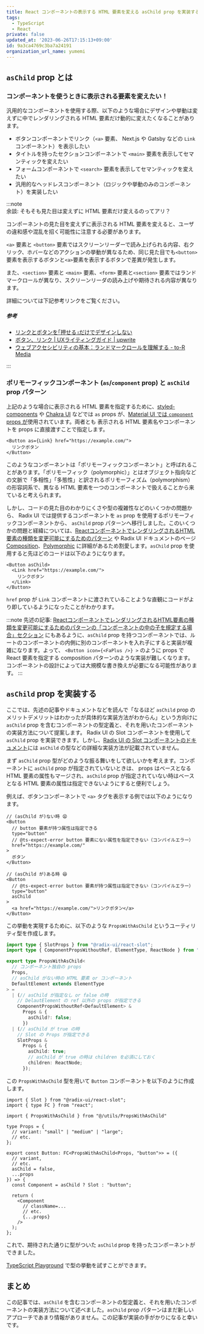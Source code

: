 ```yaml
---
title: React コンポーネントの表示する HTML 要素を変える asChild prop を実装する
tags:
  - TypeScript
  - React
private: false
updated_at: '2023-06-26T17:15:13+09:00'
id: 9a3ca4769c3ba7a24191
organization_url_name: yumemi
---
```




## `asChild` prop とは

### コンポーネントを使うときに表示される要素を変えたい！

汎用的なコンポーネントを使用する際、以下のような場合にデザインや挙動は変えずに中でレンダリングされる HTML 要素だけ動的に変えたくなることがあります。

- ボタンコンポーネントでリンク（`<a>` 要素、 Next.js や Gatsby などの `Link` コンポーネント）を表示したい
- タイトルを持ったセクションコンポーネントで `<main>` 要素を表示してセマンティックを変えたい
- フォームコンポーネントで `<search>` 要素を表示してセマンティックを変えたい
- 汎用的なヘッドレスコンポーネント（ロジックや挙動のみのコンポーネント）を実装したい


:::note  
余談: そもそも見た目は変えずに HTML 要素だけ変えるのってアリ？

コンポーネントの見た目を変えずに表示される HTML 要素を変えると、ユーザの違和感や混乱を招く可能性に注意する必要があります。

`<a>` 要素と `<button>` 要素ではスクリーンリーダーで読み上げられる内容、右クリック、ホバーなどのアクションの挙動が異なるため、同じ見た目でも`<button>`要素を表示するボタンと`<a>`要素を表示するボタンで差異が発生します。

また、`<section>` 要素と `<main>` 要素、`<form>` 要素と`<section>` 要素ではランドマークロールが異なり、スクリーンリーダの読み上げや期待される内容が異なります。

詳細については下記参考リンクをご覧ください。

##### 参考
- [リンクとボタンを｢押せる｣だけでデザインしない](https://zenn.dev/yusukehirao/articles/4d978c4d9ea788) 
- [ボタン、リンク | UXライティングガイド | upwrite](https://upwrite.jp/writing_uxes/)
- [ウェブアクセシビリティの基本：ランドマークロールを理解する - to-R Media](https://www.to-r.net/media/landmark/)

:::

### ポリモーフィックコンポーネント (`as`/`component` prop) と `asChild` prop パターン

上記のような場合に表示される HTML 要素を指定するために、[styled-components](https://styled-components.com/docs/basics) や [Chakra UI](https://chakra-ui.com/community/recipes/as-prop) などでは `as` props が、[Material UI では `component` props が](https://mui.com/material-ui/guides/composition/)使用されています。両者とも 表示される HTML 要素名やコンポーネントを props に直接渡すことで指定します。

```tsx
<Button as={Link} href="https://example.com/">
  リンクボタン
</Button>
```

このようなコンポーネントは「ポリモーフィックコンポーネント」と呼ばれることがあります。「ポリモーフィック（polymorphic）」とはオブジェクト指向などの文脈で「多相性」「多態性」と訳されるポリモーフィズム（polymorphism）の形容詞系で、異なる HTML 要素を一つのコンポーネントで扱えることから来ていると考えられます。


しかし、コードの見た目のわかりにくさや型の複雑性などのいくつかの問題から、 Radix UI では提供するコンポーネントを `as` prop を使用するポリモーフィックコンポーネントから、 `asChild` prop パターンへ移行しました。このいくつかの問題と経緯については、[ReactコンポーネントでレンダリングされるHTML要素の種類を変更可能にするためのパターン](https://yuheiy.com/2023-06-03-react-changeable-element-type-patterns) や Radix UI ドキュメントのページ [Composition](https://www.radix-ui.com/docs/primitives/guides/composition#composing-multiple-primitives)、[Polymorphic](https://www.radix-ui.com/docs/primitives/utilities/polymorphic) に詳細があるため割愛します。`asChild` prop を使用すると先ほどのコードは以下のようになります。

```tsx
<Button asChild>
  <Link href="https://example.com/">
    リンクボタン
  </Link>
</Button>
```

`href` prop が `Link` コンポーネントに渡されていることような直観にコードがより即しているようになったことがわかります。

:::note
先述の記事: [ReactコンポーネントでレンダリングされるHTML要素の種類を変更可能にするためのパターンの「コンポーネントの中の子を規定する場合」セクション](https://yuheiy.com/2023-06-03-react-changeable-element-type-patterns#%E3%82%B3%E3%83%B3%E3%83%9D%E3%83%BC%E3%83%8D%E3%83%B3%E3%83%88%E3%81%AE%E4%B8%AD%E3%81%AE%E5%AD%90%E3%82%92%E8%A6%8F%E5%AE%9A%E3%81%99%E3%82%8B%E5%A0%B4%E5%90%88) にもあるように、`asChild` prop を持つコンポーネントでは、ルートのコンポーネントの内側に別のコンポーネントを入れ子にすると実装が複雑になります。よって、 `<Button icon={<FaPlus />} >` のように props で React 要素を指定する composition パターンのような実装が難しくなります。コンポーネントの設計によっては大規模な書き換えが必要になる可能性があります。
:::

## `asChild` prop を実装する

ここでは、先述の記事やドキュメントなどを読んで「なるほど `asChild` prop のメリットデメリットはわかったが具体的な実装方法がわからん」という方向けに `asChild` prop を含むコンポーネントの型定義と、それを用いたコンポーネントの実装方法について提案します。 Radix UI の Slot コンポーネントを使用して `asChild` prop を実装できます。しかし、[Radix UI の Slot コンポーネントのドキュメント](https://www.radix-ui.com/docs/primitives/utilities/slot)には `asChild` の型などの詳細な実装方法が記載されていません。



まず `asChild` prop 型がどのような振る舞いをして欲しいかを考えます。コンポーネントに `asChild` prop が指定されていないときは、 props はベースとなる HTML 要素の属性もマージされ、`asChild` prop が指定されていない時はベースとなる HTML 要素の属性は指定できないようにすると便利でしょう。

例えば、ボタンコンポーネントで `<a>` タグを表示する例では以下のようになります。

```tsx
// (asChild が)ない時 😫
<Button
  // button 要素が持つ属性は指定できる
  type="button"
  // @ts-expect-error button 要素にない属性を指定できない（コンパイルエラー）
  href="https://example.com/"
>
  ボタン
</Button>
```



```tsx
// (asChild が)ある時 😆
<Button
  // @ts-expect-error button 要素が持つ属性は指定できない（コンパイルエラー）
  type="button"
  asChild
>
  <a href="https://example.com/">リンクボタン</a>
</Button>
```

この挙動を実現するために、以下のような `PropsWithAsChild` というユーティリティ型を作成します。

```utils/PropsWithAsChild.ts
import type { SlotProps } from "@radix-ui/react-slot";
import type { ComponentPropsWithoutRef, ElementType, ReactNode } from "react";

export type PropsWithAsChild<
  // コンポーネント独自の props
  Props,
  // asChild がない時の HTML 要素 or コンポーネント
  DefaultElement extends ElementType
> =
  | (// asChild が指定なし or false の時
    // DelautElement の ref 以外の props が指定できる
    ComponentPropsWithoutRef<DefaultElement> &
      Props & {
        asChild?: false;
      })
  | (// asChild が true の時
    // Slot の Props が指定できる
    SlotProps &
      Props & {
        asChild: true;
        // asChild が true の時は children を必須にしておく
        children: ReactNode;
      });
```


この `PropsWithAsChild` 型を用いて `Button` コンポーネントを以下のように作成します。

```Button.tsx
import { Slot } from "@radix-ui/react-slot";
import { type FC } from "react";

import { PropsWithAsChild } from "@/utils/PropsWithAsChild"

type Props = {
  // variant: "small" | "medium" | "large";
  // etc.
};

export const Button: FC<PropsWithAsChild<Props, "button">> = ({
  // variant,
  // etc.
  asChild = false,
  ...props
}) => {
  const Component = asChild ? Slot : "button";

  return (
    <Component
      // className=...
      // etc.
      {...props}
    />
  );
};
```

これで、期待された通りに型がついた `asChild` prop を持ったコンポーネントができました。

[TypeScript Playground](https://www.typescriptlang.org/play?target=99&jsx=4#code/PTAEANIVwFwSwDYGdgAUBOB7ADkg6nDABYCCSAwkYgCYB0MSAsAFBwC22m6MoMAntgCmoAN6gAygkwwMOJKAC+oAGZY2oAEQABdAENqcAB4BaKHGDpBugMYxjSKTA0BuFu07deA4WPKYOmAB2goEyWLgExJiwAEqCygA0oACiCIJsITAAKt5JcTYwAHKY1MJKqv6algUuLCyChh48-EKgshGEpBRUCNQAPCygoCCggM0MgM8MgLsMgD8MgLMM44ATDIA3ToBXgYB2DKDY4UzMQ+1ICYPDYLrdNKCAMgyAVgyAIgyAQmYbABJZALIAMqCAgZGABL5HACLxXRQBAwVLpTKgBowELUeRgjKhHJCFgAPlAAF4jgAfUAAChGp0o5wugHBjQBZ2ldAOoMoC4Kl0yGEazuRyGIwBCCBoLSCJ4G0sylAgFO5QBomhstnJLuTAOYMgFkGQDRDCzQH4AsFQvtIkRojA4so+gDlECQfDMmiAGSKvbbUCm0QWoagQk9agAfgAXHSGa5dvahgoAJTYvEEs69S68dBQRnM72ssCSaSgDb7SVk2UKmMSRzJ80Zy0Sm0iO1DR00d0wCOCL0+n3WJ2WQLu-K2YqlKvV-1ekaQcB1ZhdyAAIVgMCC9CQhjcAU8YnjPHKak0On0RlM5mqtnsjlqrCnPDELWEADFyIoVAuNOunF6WCN3Fw921thqyETQ-PKtpgLBECh1Z0X06Gi9gej4SuitreiMABuujoHAuihO6GhIGw9IIBooA4hoGQGFAbAYVhHLoAA5oI26xpCMDWLQLAKNezANE0oDWEESA8EOMAjg2oDHn0f7EABNB8dsSQaAARsOQQaCiaLgbihaQWAMFwQhMCHIplHUUcJahuBBoMupQy0MZ4q4LRfoYmiClDCxgRsUq-icKqPDgTp1CgM6mYJkhEmcVJ9FDJYMBQOggR4oqfTKk5mR2iM1gckgSCFLoGTosZNG5scmkZdWojpaZSAKIqwAokcfpenRN5gN2va9iMuJuZcfq3HcoCALwbgDUeywtn2boGKgH0HFcUcIy+VxXzfBcgCAxoAJgyAHo6gDkBoA9gzSvKRwHui4mSYEQEaVoDDGIxggboI6BYOgoBjUEE2ANYMtyLYASQyrbcgAQ-xMgCLDIAJQyANcMgAVDIAlwzTIAkP9HEQ-KbUQnG4K6IANCl2BpLQLFsMAu2ld6gA7DIA-QzjCwfTAENQTo7VfZgA1IbuRcfqAEIMcqtW1gBge91rE8GJ-WDdtI1gPtSCHY0x12Kd50OhToCPTNgCKDHKgAWDIAgAxXWFPzTfNy3PTcb3jF9f2AyD3obVtfk7dpFOokcfR9WD8QQ1DSAw8AcMcIjyOoyigBXDOMgD1DNj4z47o6P44TgTo0AA) で型の挙動を試すことができます。

## まとめ

この記事では、`asChild` を含むコンポーネントの型定義と、それを用いたコンポーネントの実装方法について述べました。`asChild` prop パターンはまだ新しいアプローチであまり情報がありません。この記事が実装の手がかりになると幸いです。
